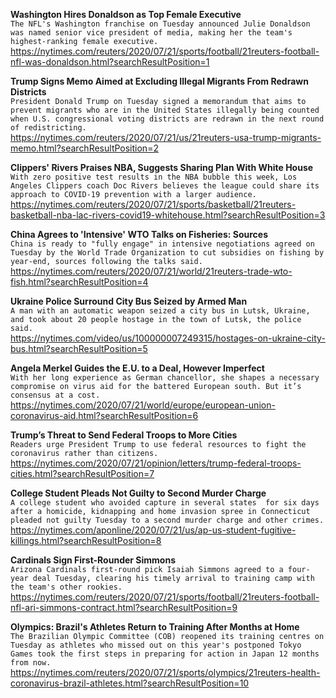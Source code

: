 **Washington Hires Donaldson as Top Female Executive**\
`The NFL's Washington franchise on Tuesday announced Julie Donaldson was named senior vice president of media, making her the team's highest-ranking female executive.`\
https://nytimes.com/reuters/2020/07/21/sports/football/21reuters-football-nfl-was-donaldson.html?searchResultPosition=1

**Trump Signs Memo Aimed at Excluding Illegal Migrants From Redrawn Districts**\
`President Donald Trump on Tuesday signed a memorandum that aims to prevent migrants who are in the United States illegally being counted when U.S. congressional voting districts are redrawn in the next round of redistricting.`\
https://nytimes.com/reuters/2020/07/21/us/21reuters-usa-trump-migrants-memo.html?searchResultPosition=2

**Clippers' Rivers Praises NBA, Suggests Sharing Plan With White House**\
`With zero positive test results in the NBA bubble this week, Los Angeles Clippers coach Doc Rivers believes the league could share its approach to COVID-19 prevention with a larger audience.`\
https://nytimes.com/reuters/2020/07/21/sports/basketball/21reuters-basketball-nba-lac-rivers-covid19-whitehouse.html?searchResultPosition=3

**China Agrees to 'Intensive' WTO Talks on Fisheries: Sources**\
`China is ready to "fully engage" in intensive negotiations agreed on Tuesday by the World Trade Organization to cut subsidies on fishing by year-end, sources following the talks said.`\
https://nytimes.com/reuters/2020/07/21/world/21reuters-trade-wto-fish.html?searchResultPosition=4

**Ukraine Police Surround City Bus Seized by Armed Man**\
`A man with an automatic weapon seized a city bus in Lutsk, Ukraine, and took about 20 people hostage in the town of Lutsk, the police said.`\
https://nytimes.com/video/us/100000007249315/hostages-on-ukraine-city-bus.html?searchResultPosition=5

**Angela Merkel Guides the E.U. to a Deal, However Imperfect**\
`With her long experience as German chancellor, she shapes a necessary compromise on virus aid for the battered European south. But it’s consensus at a cost.`\
https://nytimes.com/2020/07/21/world/europe/european-union-coronavirus-aid.html?searchResultPosition=6

**Trump’s Threat to Send Federal Troops to More Cities**\
`Readers urge President Trump to use federal resources to fight the coronavirus rather than citizens.`\
https://nytimes.com/2020/07/21/opinion/letters/trump-federal-troops-cities.html?searchResultPosition=7

**College Student Pleads Not Guilty to Second Murder Charge**\
`A college student who avoided capture in several states  for six days after a homicide, kidnapping and home invasion spree in Connecticut pleaded not guilty Tuesday to a second murder charge and other crimes.`\
https://nytimes.com/aponline/2020/07/21/us/ap-us-student-fugitive-killings.html?searchResultPosition=8

**Cardinals Sign First-Rounder Simmons**\
`Arizona Cardinals first-round pick Isaiah Simmons agreed to a four-year deal Tuesday, clearing his timely arrival to training camp with the team's other rookies.`\
https://nytimes.com/reuters/2020/07/21/sports/football/21reuters-football-nfl-ari-simmons-contract.html?searchResultPosition=9

**Olympics: Brazil's Athletes Return to Training After Months at Home**\
`The Brazilian Olympic Committee (COB) reopened its training centres on Tuesday as athletes who missed out on this year's postponed Tokyo Games took the first steps in preparing for action in Japan 12 months from now.`\
https://nytimes.com/reuters/2020/07/21/sports/olympics/21reuters-health-coronavirus-brazil-athletes.html?searchResultPosition=10

